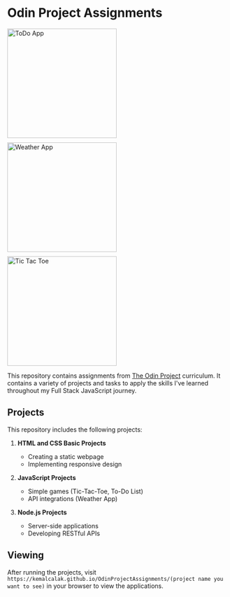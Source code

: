 # Odin Project Assignments

<div style="display: flex; gap: 10px; flex-wrap: wrap;">
  <img src="https://res.cloudinary.com/dkqu2s9gz/image/upload/v1731510030/j9ct3avjvu9eucbon674.png" width="250" alt="ToDo App">
  <img src="https://res.cloudinary.com/dkqu2s9gz/image/upload/v1731510030/qk2gd8njst8fyniatabv.png" width="250" alt="Weather App">
  <img src="https://res.cloudinary.com/dkqu2s9gz/image/upload/v1731510030/f8vozvqlc9fk7yn0tf6d.png" width="250" alt="Tic Tac Toe">
</div>

This repository contains assignments from [The Odin Project](https://www.theodinproject.com/paths/full-stack-javascript) curriculum. It contains a variety of projects and tasks to apply the skills I've learned throughout my Full Stack JavaScript journey.

## Projects

This repository includes the following projects:

1. **HTML and CSS Basic Projects**
   - Creating a static webpage
   - Implementing responsive design

2. **JavaScript Projects**
   - Simple games (Tic-Tac-Toe, To-Do List)
   - API integrations (Weather App)

3. **Node.js Projects**
   - Server-side applications
   - Developing RESTful APIs

## Viewing
After running the projects, visit `https://kemalcalak.github.io/OdinProjectAssignments/(project name you want to see)` in your browser to view the applications.


